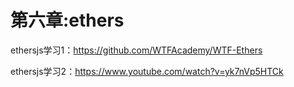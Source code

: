# 第六章:ethers



ethersjs学习1：https://github.com/WTFAcademy/WTF-Ethers

ethersjs学习2：https://www.youtube.com/watch?v=yk7nVp5HTCk
